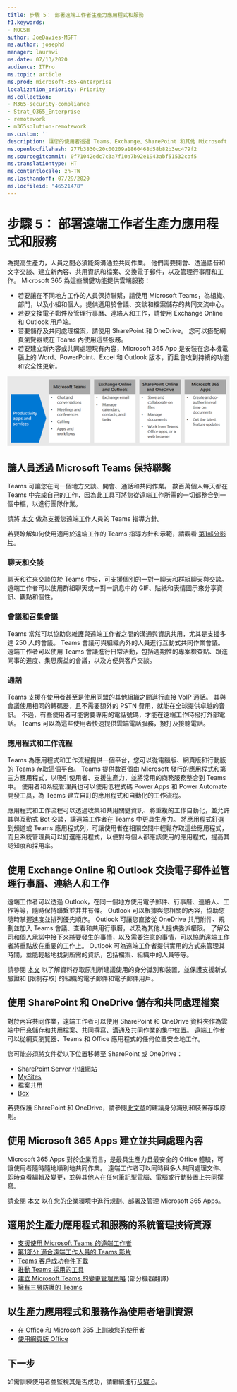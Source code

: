 ```yaml
---
title: 步驟 5： 部署遠端工作者生產力應用程式和服務
f1.keywords:
- NOCSH
author: JoeDavies-MSFT
ms.author: josephd
manager: laurawi
ms.date: 07/13/2020
audience: ITPro
ms.topic: article
ms.prod: microsoft-365-enterprise
localization_priority: Priority
ms.collection:
- M365-security-compliance
- Strat_O365_Enterprise
- remotework
- m365solution-remotework
ms.custom: ''
description: 讓您的使用者透過 Teams、Exchange、SharePoint 和其他 Microsoft 365 服務提高生產力。
ms.openlocfilehash: 277b3830c20c00209a1860468d58b82b3ec479f2
ms.sourcegitcommit: 0f71042edc7c3a7f10a7b92e1943abf51532cbf5
ms.translationtype: HT
ms.contentlocale: zh-TW
ms.lasthandoff: 07/29/2020
ms.locfileid: "46521478"
---
```

# <a name="step-5-deploy-remote-worker-productivity-apps-and-services"></a>步驟 5： 部署遠端工作者生產力應用程式和服務

為提高生產力，人員之間必須能夠溝通並共同作業。 他們需要開會、透過語音和文字交談、建立新內容、共用資訊和檔案、交換電子郵件，以及管理行事曆和工作。 Microsoft 365 為這些關鍵功能提供雲端服務：

- 若要讓在不同地方工作的人員保持聯繫，請使用 Microsoft Teams，為組織、部門，以及小組和個人，提供適用於會議、交談和檔案儲存的共同交流中心。 
- 若要交換電子郵件及管理行事曆、連絡人和工作，請使用 Exchange Online 和 Outlook 用戶端。
- 若要儲存及共同處理檔案，請使用 SharePoint 和 OneDrive。 您可以搭配網頁瀏覽器或在 Teams 內使用這些服務。
- 若要建立新內容或共同處理現有內容，Microsoft 365 App 是安裝在您本機電腦上的 Word、PowerPoint、Excel 和 Outlook 版本，而且會收到持續的功能和安全性更新。

![使用 Teams、Outlook、SharePoint、OneDrive 和 Microsoft 365 應用程式以保持生產力](../media/empower-people-to-work-remotely/remote-workers-productivity-grid.png)

## <a name="keep-people-connected-with-microsoft-teams"></a>讓人員透過 Microsoft Teams 保持聯繫

Teams 可讓您在同一個地方交談、開會、通話和共同作業。 數百萬個人每天都在 Teams 中完成自己的工作，因為此工具可將您從遠端工作所需的一切都整合到一個中樞，以進行團隊作業。 

請將 [本文](https://docs.microsoft.com/microsoftteams/support-remote-work-with-teams) 做為支援您遠端工作人員的 Teams 指導方針。 

若要瞭解如何使用適用於遠端工作的 Teams 指導方針和示範，請觀看 [第1部分影片](https://resources.techcommunity.microsoft.com/enabling-remote-work/#productivity)。

### <a name="chat-and-conversations"></a>聊天和交談

聊天和往來交談位於 Teams 中央，可支援個別的一對一聊天和群組聊天與交談。 遠端工作者可以使用群組聊天或一對一訊息中的 GIF、貼紙和表情圖示來分享資訊、觀點和個性。

### <a name="meetings-and-conferencing"></a>會議和召集會議 

Teams 當然可以協助您維護與遠端工作者之間的溝通與資訊共用，尤其是支援多達 250 人的會議。 Teams 會議可與組織內外的人員進行互動式共同作業會議。 遠端工作者可以使用 Teams 會議進行日常活動，包括週期性的專案檢查點、跟進同事的進度、集思廣益的會議，以及方便與客戶交談。 

### <a name="calling"></a>通話

Teams 支援在使用者甚至是使用同盟的其他組織之間進行直接 VoIP 通話。 其與會議使用相同的轉碼器，且不需要額外的 PSTN 費用，就能在全球提供卓越的音訊。 不過，有些使用者可能需要專用的電話號碼，才能在遠端工作時撥打外部電話。 Teams 可以為這些使用者快速提供雲端電話服務，撥打及接聽電話。

### <a name="apps-and-workflows"></a>應用程式和工作流程

Teams 為應用程式和工作流程提供一個平台，您可以從電腦版、網頁版和行動版的 Teams 存取這個平台。 Teams 提供數百個由 Microsoft 發行的應用程式和第三方應用程式，以吸引使用者、支援生產力，並將常用的商務服務整合到 Teams 中。 使用者和系統管理員也可以使用低程式碼 Power Apps 和 Power Automate 開發工具，為 Teams 建立自訂的應用程式和自動化的工作流程。

應用程式和工作流程可以透過收集和共用關鍵資訊、將重複的工作自動化，並允許其與互動式 Bot 交談，讓遠端工作者在 Teams 中更具生產力。 將應用程式釘選到頻道或 Teams 應用程式列，可讓使用者在相關空間中輕鬆存取這些應用程式，而且系統管理員可以釘選應用程式，以便對每個人都應該使用的應用程式，提高其認知度和採用率。

## <a name="exchange-email-and-manage-calendars-contacts-and-tasks-with-exchange-online-and-outlook"></a>使用 Exchange Online 和 Outlook 交換電子郵件並管理行事曆、連絡人和工作

遠端工作者可以透過 Outlook，在同一個地方使用電子郵件、行事曆、連絡人、工作等等，隨時保持聯繫並井井有條。 Outlook 可以根據與您相關的內容，協助您隨時掌握進度並排列優先順序。 Outlook 可讓您直接從 OneDrive 共用附件、規劃並加入 Teams 會議、查看和共用行事曆，以及為其他人提供委派權限。 了解公司和個人承諾中接下來將要發生的事情，以及需要注意的事情，可以協助遠端工作者將重點放在重要的工作上。 Outlook 可為遠端工作者提供實用的方式來管理其時間，並能輕鬆地找到所需的資訊，包括檔案、組織中的人員等等。 

請參閱 [本文](../enterprise/secure-email-recommended-policies.md) 以了解資料存取原則所建議使用的身分識別和裝置，並保護支援新式驗證和 [限制存取] 的組織的電子郵件和電子郵件用戶。

## <a name="store-and-collaborate-on-files-with-sharepoint-and-onedrive"></a>使用 SharePoint 和 OneDrive 儲存和共同處理檔案

對於內容共同作業，遠端工作者可以使用 SharePoint 和 OneDrive 資料夾作為雲端中用來儲存和共用檔案、共同撰寫、溝通及共同作業的集中位置。 遠端工作者可以從網頁瀏覽器、Teams 和 Office 應用程式的任何位置安全地工作。

您可能必須將文件從以下位置移轉至 SharePoint 或 OneDrive：

- [SharePoint Server 小組網站](https://docs.microsoft.com/sharepointmigration/sp-teams-sites-migration-guide)
- [MySites](https://docs.microsoft.com/sharepointmigration/mysites-to-onedrive-migration-guide)
- [檔案共用](https://docs.microsoft.com/sharepointmigration/fileshare-to-odsp-migration-guide)
- [Box](https://docs.microsoft.com/sharepointmigration/box-to-onedrive-and-sharepoint-migration-guide)

若要保護 SharePoint 和 OneDrive，請參閱[此文章](../enterprise/sharepoint-file-access-policies.md)的建議身分識別和裝置存取原則。

## <a name="create-and-collaborate-on-content-with-microsoft-365-apps"></a>使用 Microsoft 365 Apps 建立並共同處理內容

Microsoft 365 Apps 對於企業而言，是最具生產力且最安全的 Office 體驗，可讓使用者隨時隨地順利地共同作業。 遠端工作者可以同時與多人共同處理文件、即時查看編輯及變更，並與其他人在任何筆記型電腦、電腦或行動裝置上共同撰寫。

請查閱 [本文](https://docs.microsoft.com/deployoffice/deployment-guide-microsoft-365-apps) 以在您的企業環境中進行規劃、部署及管理 Microsoft 365 Apps。

## <a name="admin-technical-resources-for-productivity-apps-and-services"></a>適用於生產力應用程式和服務的系統管理技術資源

- [支援使用 Microsoft Teams 的遠端工作者](https://docs.microsoft.com/microsoftteams/support-remote-work-with-teams)
- [第1部分 適合遠端工作人員的 Teams 影片](https://resources.techcommunity.microsoft.com/enabling-remote-work/#productivity)
- [Teams 客戶成功套件下載](https://www.microsoft.com/download/details.aspx?id=54244)
- [推動 Teams 採用的工具](https://docs.microsoft.com/microsoftteams/adopt-tools-and-downloads) 
- [建立 Microsoft Teams 的變更管理策略](https://docs.microsoft.com/MicrosoftTeams/change-management-strategy) (部分機器翻譯)
- [擁有三層防護的 Teams](configure-teams-three-tiers-protection.md)

## <a name="user-training-resources-for-productivity-apps-and-services"></a>以生產力應用程式和服務作為使用者培訓資源

- [在 Office 和 Microsoft 365 上訓練您的使用者](https://support.microsoft.com/office/train-your-users-on-office-and-microsoft-365-7cba3c97-7f19-46ed-a1c6-763971a26c27)
- [使用網頁版 Office](https://support.microsoft.com/office/get-started-with-office-for-the-web-in-microsoft-365-5622c7c9-721d-4b3d-8cb9-a7276c2470e5)

## <a name="next-step"></a>下一步

如需訓練使用者並監視其是否成功，請繼續進行[步驟 6](empower-people-to-work-remotely-train-monitor-usage.md)。
